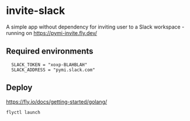 # invite-slack
A simple app without dependency for inviting user to a Slack workspace - running on https://pymi-invite.fly.dev/

## Required environments

```
  SLACK_TOKEN = "xoxp-BLAHBLAH"
  SLACK_ADDRESS = "pymi.slack.com"
```

## Deploy
https://fly.io/docs/getting-started/golang/

```
flyctl launch
```
